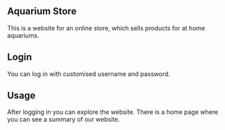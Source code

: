 ## Aquarium Store
This is a website for an online store, which sells products for at home aquariums.
## Login
You can log in with customised username and password.
## Usage
After logging in you can explore the website. 
There is a home page where you can see a summary of our website.